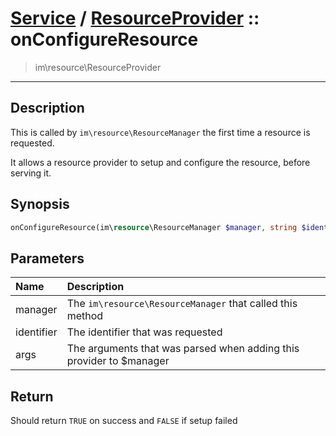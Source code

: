# [Service](resource.md) / [ResourceProvider](resource-ResourceProvider.md) :: onConfigureResource
 > im\resource\ResourceProvider
____

## Description
This is called by `im\resource\ResourceManager` the first time
a resource is requested.

It allows a resource provider to setup and configure the resource,
before serving it.

## Synopsis
```php
onConfigureResource(im\resource\ResourceManager $manager, string $identifier, ...$args): bool
```

## Parameters
| Name | Description |
| :--- | :---------- |
| manager | The `im\resource\ResourceManager` that called this method |
| identifier | The identifier that was requested |
| args | The arguments that was parsed when adding this provider to $manager |

## Return
Should return `TRUE` on success and `FALSE` if setup failed
